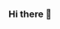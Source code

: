 ### Hi there 👋

<!--
**iamzubin/iamzubin** is a ✨ _special_ ✨ repository because its `README.md` (this file) appears on your GitHub profile.

Here are some ideas to get you started:

- 🔭 I’m currently working on Me
- 🌱 I’m currently learning Tada
- 👯 I’m looking to collaborate on LALALALA
- 🤔 I’m looking for help with OoooOoooo
- 💬 Ask me about GG
- 📫 How to reach me: ssh
- 😄 Pronouns: T for T
- ⚡ Fun fact: rox
-->
